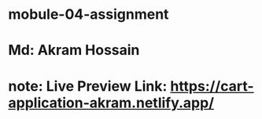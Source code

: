 # mobule-04-assignment
# Md: Akram Hossain
# note: Live Preview Link: https://cart-application-akram.netlify.app/